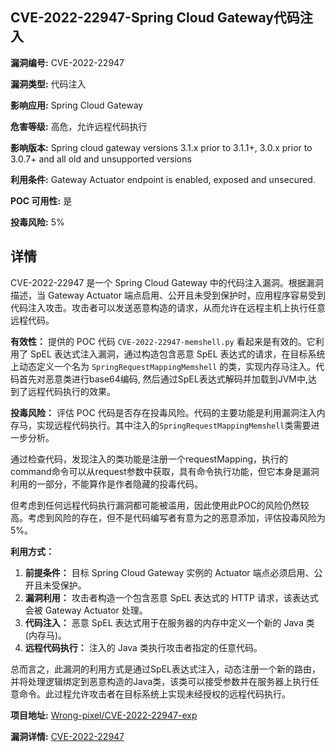 ## CVE-2022-22947-Spring Cloud Gateway代码注入

**漏洞编号:** CVE-2022-22947

**漏洞类型:** 代码注入

**影响应用:** Spring Cloud Gateway

**危害等级:** 高危，允许远程代码执行

**影响版本:** Spring cloud gateway versions 3.1.x prior to 3.1.1+, 3.0.x prior to 3.0.7+ and all old and unsupported versions

**利用条件:** Gateway Actuator endpoint is enabled, exposed and unsecured.

**POC 可用性:** 是

**投毒风险:** 5%

## 详情

CVE-2022-22947 是一个 Spring Cloud Gateway 中的代码注入漏洞。根据漏洞描述，当 Gateway Actuator 端点启用、公开且未受到保护时，应用程序容易受到代码注入攻击。攻击者可以发送恶意构造的请求，从而允许在远程主机上执行任意远程代码。

**有效性：**
提供的 POC 代码 `CVE-2022-22947-memshell.py` 看起来是有效的。它利用了 SpEL 表达式注入漏洞，通过构造包含恶意 SpEL 表达式的请求，在目标系统上动态定义一个名为 `SpringRequestMappingMemshell` 的类，实现内存马注入。代码首先对恶意类进行base64编码, 然后通过SpEL表达式解码并加载到JVM中,达到了远程代码执行的效果。

**投毒风险：**
评估 POC 代码是否存在投毒风险。代码的主要功能是利用漏洞注入内存马，实现远程代码执行。其中注入的`SpringRequestMappingMemshell`类需要进一步分析。

通过检查代码，发现注入的类功能是注册一个requestMapping，执行的command命令可以从request参数中获取，具有命令执行功能，但它本身是漏洞利用的一部分，不能算作是作者隐藏的投毒代码。

但考虑到任何远程代码执行漏洞都可能被滥用，因此使用此POC的风险仍然较高。考虑到风险的存在，但不是代码编写者有意为之的恶意添加，评估投毒风险为5%。

**利用方式：**
1.  **前提条件：** 目标 Spring Cloud Gateway 实例的 Actuator 端点必须启用、公开且未受保护。
2.  **漏洞利用：** 攻击者构造一个包含恶意 SpEL 表达式的 HTTP 请求，该表达式会被 Gateway Actuator 处理。
3.  **代码注入：** 恶意 SpEL 表达式用于在服务器的内存中定义一个新的 Java 类 (内存马)。
4.  **远程代码执行：** 注入的 Java 类执行攻击者指定的任意代码。

总而言之，此漏洞的利用方式是通过SpEL表达式注入，动态注册一个新的路由，并将处理逻辑绑定到恶意构造的Java类，该类可以接受参数并在服务器上执行任意命令。此过程允许攻击者在目标系统上实现未经授权的远程代码执行。

**项目地址:** [Wrong-pixel/CVE-2022-22947-exp](https://github.com/Wrong-pixel/CVE-2022-22947-exp)

**漏洞详情:** [CVE-2022-22947](https://nvd.nist.gov/vuln/detail/CVE-2022-22947)